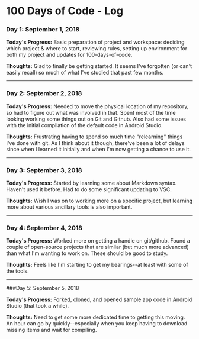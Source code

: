 # 100 Days of Code - Log

### Day 1: September 1, 2018

**Today's Progress:** Basic preparation of project and workspace: deciding which project & where to start, reviewing rules, setting up environment for both my project and updates for 100-days-of-code.

**Thoughts:** Glad to finally be getting started. It seems I've forgotten (or can't easily recall) so much of what I've studied that past few months.

---

### Day 2: September 2, 2018

**Today's Progress:** Needed to move the physical location of my repository, so had to figure out what was involved in that. Spent most of the time looking working some things out on Git and Github. Also had some issues with the initial compilation of the default code in Android Studio.

**Thoughts:** Frustrating having to spend so much time "relearning" things I've done with git. As I think about it though, there've been a lot of delays since when I learned it initially and when I'm now getting a chance to use it.

---

### Day 3: September 3, 2018

**Today's Progress:** Started by learning some about Markdown syntax. Haven't used it before. Had to do some significant updating to VSC.

**Thoughts:** Wish I was on to working more on a specific project, but learning more about various ancillary tools is also important.

---

### Day 4: September 4, 2018

**Today's Progress:** Worked more on getting a handle on git/github. Found a couple of open-source projects that are simliar (but much more advanced) than what I'm wanting to work on. These should be good to study.

**Thoughts:** Feels like I'm starting to get my bearings--at least with some of the tools.

---

###Day 5: September 5, 2018

**Today's Progress:** Forked, cloned, and opened sample app code in Android Studio (that took a while).

**Thoughts:** Need to get some more dedicated time to getting this moving. An hour can go by quickly--especially when you keep having to download missing items and wait for compiling.



<!-- # 100 Days Of Code - Log

### Day 0: February 30, 2016 (Example 1)
##### (delete me or comment me out)

**Today's Progress**: Fixed CSS, worked on canvas functionality for the app.

**Thoughts:** I really struggled with CSS, but, overall, I feel like I am slowly getting better at it. Canvas is still new for me, but I managed to figure out some basic functionality.

**Link to work:** [Calculator App](http://www.example.com)

### Day 0: February 30, 2016 (Example 2)
##### (delete me or comment me out)

**Today's Progress**: Fixed CSS, worked on canvas functionality for the app.

**Thoughts**: I really struggled with CSS, but, overall, I feel like I am slowly getting better at it. Canvas is still new for me, but I managed to figure out some basic functionality.

**Link(s) to work**: [Calculator App](http://www.example.com)


### Day 1: June 27, Monday

**Today's Progress**: I've gone through many exercises on FreeCodeCamp.

**Thoughts** I've recently started coding, and it's a great feeling when I finally solve an algorithm challenge after a lot of attempts and hours spent.

**Link(s) to work**
1. [Find the Longest Word in a String](https://www.freecodecamp.com/challenges/find-the-longest-word-in-a-string)
2. [Title Case a Sentence](https://www.freecodecamp.com/challenges/title-case-a-sentence)
 -->